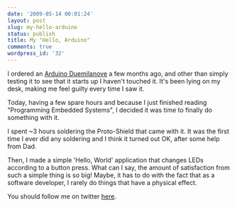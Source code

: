 ```yaml
---
date: '2009-05-14 00:01:24'
layout: post
slug: my-hello-arduino
status: publish
title: My "Hello, Arduino"
comments: true
wordpress_id: '32'
---
```


I ordered an [Arduino Duemilanove](http://www.arduino.cc/en/Main/ArduinoBoardDuemilanove) a few months ago, and other than simply testing it to see that it starts up I haven't touched it. It's been lying on my desk, making me feel guilty every time I saw it.

Today, having a few spare hours and because I just finished reading "Programming Embedded Systems", I decided it was time to finally do something with it.

I spent ~3 hours soldering the Proto-Shield that came with it. It was the first time I ever did any soldering and I think it turned out OK, after some help from Dad.

Then, I made a simple 'Hello, World' application that changes LEDs according to a button press. What can I say, the amount of satisfaction from such a simple thing is so big! Maybe, it has to do with the fact that as a software developer, I rarely do things that have a physical effect.

You should follow me on twitter [here](http://twitter.com/avivby).
